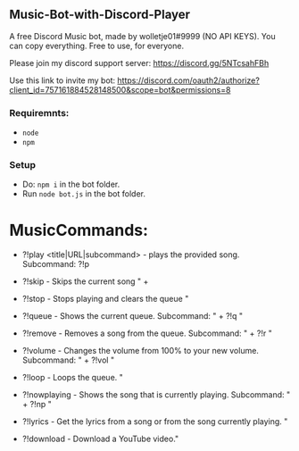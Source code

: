 ## Music-Bot-with-Discord-Player
A free Discord Music bot, made by wolletje01#9999 (NO API KEYS). You can copy everything. Free to use, for everyone.

Please join my discord support server: 
https://discord.gg/5NTcsahFBh

Use this link to invite my bot:
https://discord.com/oauth2/authorize?client_id=757161884528148500&scope=bot&permissions=8


### Requiremnts:
* `node`
* `npm`

### Setup
* Do: `npm i` in the bot folder.
* Run `node bot.js` in the bot folder.

# MusicCommands:
* ?!play <title|URL|subcommand> - plays the provided song. Subcommand: ?!p  
            
* ?!skip - Skips the current song " +
            
* ?!stop - Stops playing and clears the queue " 
            
* ?!queue - Shows the current queue. Subcommand: " + ?!q " 
            
* ?!remove <position> - Removes a song from the queue. Subcommand: " + ?!r " 
            
* ?!volume <new volume> - Changes the volume from 100% to your new volume. Subcommand: " + ?!vol " 
            
* ?!loop - Loops the queue. " 
           
* ?!nowplaying - Shows the song that is currently playing. Subcommand: " + ?!np " 
            
* ?!lyrics - Get the lyrics from a song or from the song currently playing. " 
            
* ?!download - Download a YouTube video."
            

            
